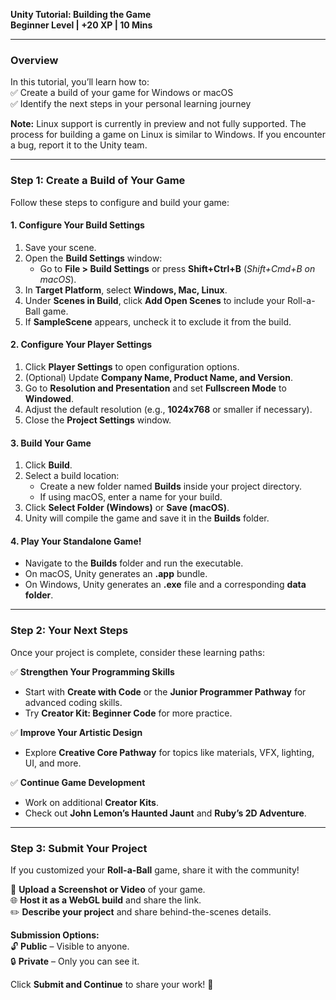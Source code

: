 **Unity Tutorial: Building the Game**  
**Beginner Level | +20 XP | 10 Mins**  

---

### **Overview**  
In this tutorial, you’ll learn how to:  
✅ Create a build of your game for Windows or macOS  
✅ Identify the next steps in your personal learning journey  

**Note:** Linux support is currently in preview and not fully supported. The process for building a game on Linux is similar to Windows. If you encounter a bug, report it to the Unity team.

---

### **Step 1: Create a Build of Your Game**  
Follow these steps to configure and build your game:

#### **1. Configure Your Build Settings**  
1. Save your scene.
2. Open the **Build Settings** window:  
   - Go to **File > Build Settings** or press **Shift+Ctrl+B** (*Shift+Cmd+B on macOS*).
3. In **Target Platform**, select **Windows, Mac, Linux**.
4. Under **Scenes in Build**, click **Add Open Scenes** to include your Roll-a-Ball game.
5. If **SampleScene** appears, uncheck it to exclude it from the build.

#### **2. Configure Your Player Settings**  
1. Click **Player Settings** to open configuration options.
2. (Optional) Update **Company Name, Product Name, and Version**.
3. Go to **Resolution and Presentation** and set **Fullscreen Mode** to **Windowed**.
4. Adjust the default resolution (e.g., **1024x768** or smaller if necessary).
5. Close the **Project Settings** window.

#### **3. Build Your Game**  
1. Click **Build**.
2. Select a build location:
   - Create a new folder named **Builds** inside your project directory.
   - If using macOS, enter a name for your build.
3. Click **Select Folder (Windows)** or **Save (macOS)**.
4. Unity will compile the game and save it in the **Builds** folder.

#### **4. Play Your Standalone Game!**  
- Navigate to the **Builds** folder and run the executable.
- On macOS, Unity generates an **.app** bundle.
- On Windows, Unity generates an **.exe** file and a corresponding **data folder**.

---

### **Step 2: Your Next Steps**  
Once your project is complete, consider these learning paths:

✅ **Strengthen Your Programming Skills**  
- Start with **Create with Code** or the **Junior Programmer Pathway** for advanced coding skills.
- Try **Creator Kit: Beginner Code** for more practice.

✅ **Improve Your Artistic Design**  
- Explore **Creative Core Pathway** for topics like materials, VFX, lighting, UI, and more.

✅ **Continue Game Development**  
- Work on additional **Creator Kits**.
- Check out **John Lemon’s Haunted Jaunt** and **Ruby’s 2D Adventure**.

---

### **Step 3: Submit Your Project**  
If you customized your **Roll-a-Ball** game, share it with the community!

📸 **Upload a Screenshot or Video** of your game.  
🌐 **Host it as a WebGL build** and share the link.  
✏️ **Describe your project** and share behind-the-scenes details.

**Submission Options:**  
🔓 **Public** – Visible to anyone.  
🔒 **Private** – Only you can see it.

Click **Submit and Continue** to share your work! 🚀


